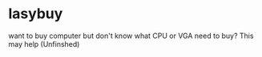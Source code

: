 # lasybuy
want to buy computer but don't know what CPU or VGA need to buy? This may help (Unfinshed)
